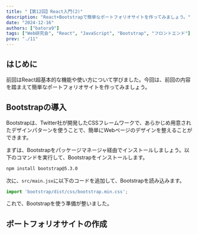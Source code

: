 ```yaml
---
title: "【第12回】React入門(2)"
description: "React+Bootstrapで簡単なポートフォリオサイトを作ってみましょう。"
date: "2024-12-16"
authors: ["batora9"]
tags: ["Web研究会", "React", "JavaScript", "Bootstrap", "フロントエンド"]
prev: "./11"
---
```


## はじめに

前回はReact超基本的な機能や使い方について学びました。今回は、前回の内容を踏まえて簡単なポートフォリオサイトを作ってみましょう。

## Bootstrapの導入

Bootstrapは、Twitter社が開発したCSSフレームワークで、あらかじめ用意されたデザインパターンを使うことで、簡単にWebページのデザインを整えることができます。

まずは、Bootstrapをパッケージマネージャ経由でインストールしましょう。以下のコマンドを実行して、Bootstrapをインストールします。

```bash
npm install bootstrap@5.3.0
```

次に、`src/main.jsx`に以下のコードを追加して、Bootstrapを読み込みます。

```javascript
import 'bootstrap/dist/css/bootstrap.min.css';
```

これで、Bootstrapを使う準備が整いました。

## ポートフォリオサイトの作成
